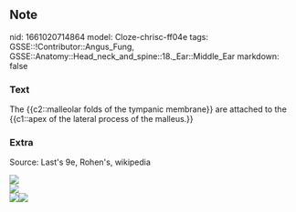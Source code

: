 ## Note
nid: 1661020714864
model: Cloze-chrisc-ff04e
tags: GSSE::!Contributor::Angus_Fung, GSSE::Anatomy::Head_neck_and_spine::18._Ear::Middle_Ear
markdown: false

### Text
The {{c2::malleolar folds of the tympanic membrane}} are attached to the {{c1::apex of the lateral process of the malleus.}}

### Extra
Source: Last's 9e, Rohen's, wikipedia
<div><img src=
"paste-c1cdfd32986d3e9284df1d077f5d828abf94bce8.jpg"></div>
<div>
  <img src="Gray916.png">
  <div>
    <div>
      <div><img src= 
      "paste-d1ba0931b66c1bf2909a26fdd2931968c3500313.jpg"><img src="paste-95819e2de4cdf421cab98a9cdd583537d6847489.jpg"></div>
    </div>
  </div>
</div>
